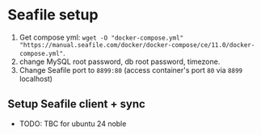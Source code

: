 # Seafile setup

1. Get compose yml: `wget -O "docker-compose.yml" "https://manual.seafile.com/docker/docker-compose/ce/11.0/docker-compose.yml"`.
2. change MySQL root password, db root password, timezone.
3. Change Seafile port to `8899:80` (access container's port `80` via `8899` localhost)

## Setup Seafile client + sync

- TODO: TBC for ubuntu 24 noble